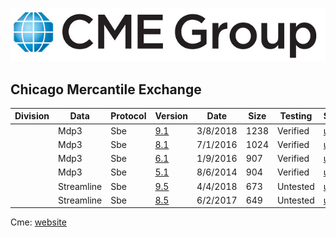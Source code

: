 ![Cme](https://github.com/Open-Markets-Initiative/Directory/blob/master/Logos/Cme.png)


## Chicago Mercantile Exchange

|Division | Data | Protocol | Version | Date | Size | Testing | Specification|
|--- | --- | --- | --- | --- | --- | --- | ---|
| | Mdp3 | Sbe | [9.1](https://github.com/Open-Markets-Initiative/CSharp.Structs/blob/master/Cme/Cme.Mdp3.Sbe.v9.1.cs "Chicago Mercantile Exchange 9.1 C# Structs") | 3/8/2018 | 1238 | Verified | [url](https://www.cmegroup.com/confluence/display/EPICSANDBOX/CME+MDP+3.0+Market+Data "Protocol specification") - [xml](https://github.com/Open-Markets-Initiative/Directory/blob/master/Specifications/Cme/Cme.Mdp3.Sbe.v9.1.xml "Specification xml")|
| | Mdp3 | Sbe | [8.1](https://github.com/Open-Markets-Initiative/CSharp.Structs/blob/master/Cme/Cme.Mdp3.Sbe.v8.1.cs "Chicago Mercantile Exchange 8.1 C# Structs") | 7/1/2016 | 1024 | Verified | [url](https://www.cmegroup.com/confluence/display/EPICSANDBOX/CME+MDP+3.0+Market+Data "Protocol specification") - [xml](https://github.com/Open-Markets-Initiative/Directory/blob/master/Specifications/Cme/Cme.Mdp3.Sbe.v8.1.xml "Specification xml")|
| | Mdp3 | Sbe | [6.1](https://github.com/Open-Markets-Initiative/CSharp.Structs/blob/master/Cme/Cme.Mdp3.Sbe.v6.1.cs "Chicago Mercantile Exchange 6.1 C# Structs") | 1/9/2016 | 907 | Verified | [url](https://www.cmegroup.com/confluence/display/EPICSANDBOX/CME+MDP+3.0+Market+Data "Protocol specification") - [xml](https://github.com/Open-Markets-Initiative/Directory/blob/master/Specifications/Cme/Cme.Mdp3.Sbe.v6.1.xml "Specification xml")|
| | Mdp3 | Sbe | [5.1](https://github.com/Open-Markets-Initiative/CSharp.Structs/blob/master/Cme/Cme.Mdp3.Sbe.v5.1.cs "Chicago Mercantile Exchange 5.1 C# Structs") | 8/6/2014 | 904 | Verified | [url](https://www.cmegroup.com/confluence/display/EPICSANDBOX/CME+MDP+3.0+Market+Data "Protocol specification") - [xml](https://github.com/Open-Markets-Initiative/Directory/blob/master/Specifications/Cme/Cme.Mdp3.Sbe.v5.1.xml "Specification xml")|
| | Streamline | Sbe | [9.5](https://github.com/Open-Markets-Initiative/CSharp.Structs/blob/master/Cme/Cme.Streamline.Sbe.v9.5.cs "Chicago Mercantile Exchange 9.5 C# Structs") | 4/4/2018 | 673 | Untested | [url](https://www.cmegroup.com/confluence/display/EPICSANDBOX/SBE+-+Streamlined+Market+Data "Protocol specification") - [xml](https://github.com/Open-Markets-Initiative/Directory/blob/master/Specifications/Cme/Cme.Streamline.Sbe.v9.5.xml "Specification xml")|
| | Streamline | Sbe | [8.5](https://github.com/Open-Markets-Initiative/CSharp.Structs/blob/master/Cme/Cme.Streamline.Sbe.v8.5.cs "Chicago Mercantile Exchange 8.5 C# Structs") | 6/2/2017 | 649 | Untested | [url](https://www.cmegroup.com/confluence/display/EPICSANDBOX/SBE+-+Streamlined+Market+Data "Protocol specification") - [xml](https://github.com/Open-Markets-Initiative/Directory/blob/master/Specifications/Cme/Cme.Streamline.Sbe.v8.5.xml "Specification xml")|


Cme: [website](http://www.cmegroup.com/ "Go to Chicago Mercantile Exchange")

